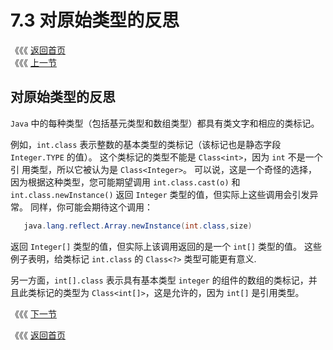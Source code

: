 # 7.3 对原始类型的反思

《《《 [返回首页](../../)  
《《《 [上一节](7.2-fan-she-lei-xing-shi-ke-wei-chi-lei-xing.md)

## 对原始类型的反思

`Java` 中的每种类型（包括基元类型和数组类型）都具有类文字和相应的类标记。

例如，`int.class` 表示整数的基本类型的类标记（该标记也是静态字段 `Integer.TYPE` 的值）。 这个类标记的类型不能是 `Class<int>`，因为 `int` 不是一个引 用类型，所以它被认为是 `Class<Integer>`。 可以说，这是一个奇怪的选择，因为根据这种类型，您可能期望调用 `int.class.cast(o)` 和 `int.class.newInstance()` 返回 `Integer` 类型的值，但实际上这些调用会引发异常。 同样，你可能会期待这个调用：

```java
   java.lang.reflect.Array.newInstance(int.class,size)
```

返回 `Integer[]` 类型的值，但实际上该调用返回的是一个 `int[]` 类型的值。 这些例子表明，给类标记 `int.class` 的 `Class<?>` 类型可能更有意义.

另一方面，`int[].class` 表示具有基本类型 `integer` 的组件的数组的类标记，并且此类标记的类型为 `Class<int[]>`，这是允许的，因为 `int[]` 是引用类型。

《《《 [下一节](7.4-yi-ge-tong-yong-de-fan-she-ku.md)

《《《 [返回首页](../../)

